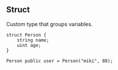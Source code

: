 ## **Struct**

Custom type that groups variables.

```solidity
struct Person {
    string name;
    uint age;
}

Person public user = Person("miki", 88);
```
